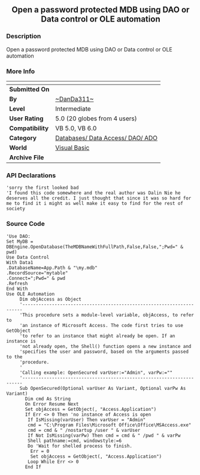 ﻿<div align="center">

## Open a  password protected MDB using DAO or Data control or OLE automation


</div>

### Description

Open a password protected MDB using DAO or Data control or OLE automation
 
### More Info
 


<span>             |<span>
---                |---
**Submitted On**   |
**By**             |[\~DanDa311\~](https://github.com/Planet-Source-Code/PSCIndex/blob/master/ByAuthor/danda311.md)
**Level**          |Intermediate
**User Rating**    |5.0 (20 globes from 4 users)
**Compatibility**  |VB 5\.0, VB 6\.0
**Category**       |[Databases/ Data Access/ DAO/ ADO](https://github.com/Planet-Source-Code/PSCIndex/blob/master/ByCategory/databases-data-access-dao-ado__1-6.md)
**World**          |[Visual Basic](https://github.com/Planet-Source-Code/PSCIndex/blob/master/ByWorld/visual-basic.md)
**Archive File**   |[](https://github.com/Planet-Source-Code/danda311-open-a-password-protected-mdb-using-dao-or-data-control-or-ole-automation__1-25115/archive/master.zip)

### API Declarations

```
'sorry the first looked bad
'I found this code somewhere and the real author was Dalin Nie he deserves all the credit. I just thought that since it was so hard for me to find it i might as well make it easy to find for the rest of society
```


### Source Code

```
'Use DAO:
Set MyDB = DBEngine.OpenDatabase(TheMDBNameWithFullPath,False,False,";Pwd=" & pwd)
Use Data Control
With Data1
.DatabaseName=App.Path & "\my.mdb"
.RecordSource="mytable"
.Connect=";Pwd=" & pwd
.Refresh
End With
Use OLE Automation
     Dim objAccess as Object
     '----------------------------------------------------------------------
     'This procedure sets a module-level variable, objAccess, to refer to
     'an instance of Microsoft Access. The code first tries to use GetObject
     'to refer to an instance that might already be open. If an instance is
     'not already open, the Shell() function opens a new instance and
     'specifies the user and password, based on the arguments passed to the
     'procedure.
     '
     'Calling example: OpenSecured varUser:="Admin", varPw:=""
     '----------------------------------------------------------------------
     Sub OpenSecured(Optional varUser As Variant, Optional varPw As Variant)
       Dim cmd As String
       On Error Resume Next
       Set objAccess = GetObject(, "Access.Application")
       If Err <> 0 Then 'no instance of Access is open
        If IsMissing(varUser) Then varUser = "Admin"
        cmd = "C:\Program Files\Microsoft Office\Office\MSAccess.exe"
        cmd = cmd & " /nostartup /user " & varUser
        If Not IsMissing(varPw) Then cmd = cmd & " /pwd " & varPw
        Shell pathname:=cmd, windowstyle:=6
        Do 'Wait for shelled process to finish.
         Err = 0
         Set objAccess = GetObject(, "Access.Application")
        Loop While Err <> 0
       End If
```

